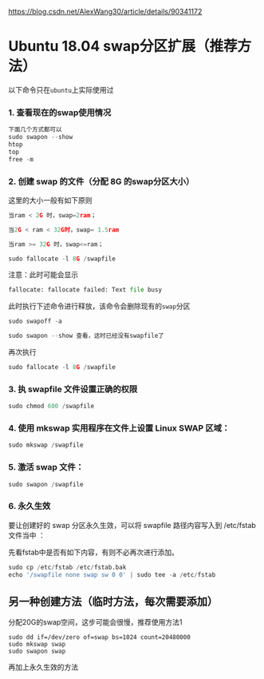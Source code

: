 https://blog.csdn.net/AlexWang30/article/details/90341172



# Ubuntu 18.04 swap分区扩展（推荐方法）

以下命令只在`ubuntu`上实际使用过



###  1. 查看现在的swap使用情况 

```python
下面几个方式都可以
sudo swapon --show
htop
top 
free -m
```



### 2. 创建 swap 的文件（分配 8G 的swap分区大小）

这里的大小一般有如下原则

```python
当ram < 2G 时，swap=2ram；

当2G < ram < 32G时，swap= 1.5ram

当ram >= 32G 时，swap<=ram；
```



```python
sudo fallocate -l 8G /swapfile
```

   注意：此时可能会显示

```python
fallocate: fallocate failed: Text file busy
```

   

此时执行下述命令进行释放，该命令会删除现有的`swap`分区

```python
sudo swapoff -a

sudo swapon --show 查看，这时已经没有swapfile了
```



再次执行

```python
sudo fallocate -l 8G /swapfile
```



### 3. 执 swapfile 文件设置正确的权限

```python
sudo chmod 600 /swapfile
```



### 4. 使用 mkswap 实用程序在文件上设置 Linux SWAP 区域：

```python
sudo mkswap /swapfile
```



### 5. 激活 swap 文件：

```python
sudo swapon /swapfile
```



### 6. 永久生效

要让创建好的 swap 分区永久生效，可以将 swapfile 路径内容写入到 /etc/fstab 文件当中 ：

先看fstab中是否有如下内容，有则不必再次进行添加。

```python
sudo cp /etc/fstab /etc/fstab.bak
echo '/swapfile none swap sw 0 0' | sudo tee -a /etc/fstab
```

 



## 另一种创建方法（临时方法，每次需要添加）

分配20G的swap空间，这步可能会很慢，推荐使用方法1

```shell
sudo dd if=/dev/zero of=swap bs=1024 count=20480000
sudo mkswap swap
sudo swapon swap
```

再加上永久生效的方法
